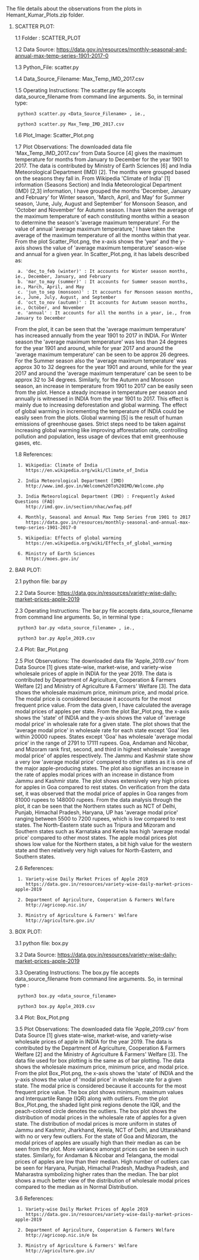 The file details about the observations from the plots in Hemant_Kumar_Plots.zip folder. 


1. SCATTER PLOT:

	1.1 Folder : SCATTER_PLOT

	1.2 Data Source: https://data.gov.in/resources/monthly-seasonal-and-annual-max-temp-series-1901-2017-0

	1.3 Python_File: scatter.py

	1.4 Data_Source_Filename: Max_Temp_IMD_2017.csv

	1.5 Operating Instructions: The scatter.py file accepts data_source_filename from command line arguments. 
		So, in terminal type: 

		python3 scatter.py <Data_Source_Filename> , ie.,

		python3 scatter.py Max_Temp_IMD_2017.csv

	1.6 Plot_Image: Scatter_Plot.png

	1.7 Plot Observations: The downloaded data file 'Max_Temp_IMD_2017.csv' from Data Source [4] gives the maximum temperature for months from January to December for the year 1901 to 2017. The data is contributed by Ministry of Earth Sciences [6] and India Meteorological Department (IMD) [2]. The months were grouped based on the seasons they fall in. From Wikipedia 'Climate of India' [1] information (Seasons Section) and India Meteorological Department (IMD) [2,3] information, I have grouped the months 'December, January and February' for Winter season, 'March, April, and May' for Summer season, 'June, July, August and September' for Monsoon Season, and 'October and November' for Autumn season. I have taken the average of the maximum temperature of each constituting months within a season to determine the season's 'average maximum temperature'. For the value of annual 'average maximum temperature,' I have taken the average of the maximum temperature of all the months within that year. From the plot Scatter_Plot.png, the x-axis shows the 'year' and the y-axis shows the value of 'average maximum temperature' season-wise and annual for a given year. In Scatter_Plot.png, it has labels described as:

		a. 'dec_to_feb (winter)' : It accounts for Winter season months, ie., December, January, and February
		b. 'mar_to_may (summer)' : It accounts for Summer season months, ie., March, April, and May
		c. 'jun_to_sep (monsoon)' : It accounts for Monsoon season months, ie., June, July, August, and September
		d. 'oct_to_nov (autumn)' : It accounts for Autumn season months, ie., October, and November
		e. 'annual' : It accounts for all the months in a year, ie., from January to December

	From the plot, it can be seen that the 'average maximum temperature' has increased annually from the year 1901 to 2017 in INDIA. For Winter season the 'average maximum temperature' was less than 24 degrees for the year 1901 and around, while for year 2017 and around the 'average maximum temperature' can be seen to be approx 26 degrees. For the Summer season also the 'average maximum temperature' was approx 30 to 32 degrees for the year 1901 and around, while for the year 2017 and around the 'average maximum temperature' can be seen to be approx 32 to 34 degrees. Similarly, for the Autumn and Monsoon season, an increase in temperature from 1901 to 2017 can be easily seen from the plot. Hence a steady increase in temperature per season and annually is witnessed in INDIA from the year 1901 to 2017. This effect is mainly due to increasing deforestation and global warming. The effect of global warming in incrementing the temperature of INDIA could be easily seen from the plots. Global warming [5] is the result of human emissions of greenhouse gases. Strict steps need to be taken against increasing global warming like improving afforestation rate, controlling pollution and population, less usage of devices that emit greenhouse gases, etc.

	1.8 References:

		1. Wikipedia: Climate of India 
		   https://en.wikipedia.org/wiki/Climate_of_India

		2. India Meteorological Department (IMD)
		   http://www.imd.gov.in/Welcome%20To%20IMD/Welcome.php

		3. India Meteorological Department (IMD) : Frequently Asked Questions (FAQ)
		   http://imd.gov.in/section/nhac/wxfaq.pdf

		4. Monthly, Seasonal and Annual Max Temp Series from 1901 to 2017
		   https://data.gov.in/resources/monthly-seasonal-and-annual-max-temp-series-1901-2017-0

		5. Wikipedia: Effects of global warming
		   https://en.wikipedia.org/wiki/Effects_of_global_warming

		6. Ministry of Earth Sciences
		   https://moes.gov.in/


2. BAR PLOT:
	
	2.1 python file: bar.py

	2.2 Data Source: https://data.gov.in/resources/variety-wise-daily-market-prices-apple-2019

	2.3 Operating Instructions: The bar.py file accepts data_source_filename from command line arguments. 
		So, in terminal type : 

		python3 bar.py <data_source_filename> , ie.,

		python3 bar.py Apple_2019.csv

	2.4 Plot:  Bar_Plot.png

	2.5 Plot Observations: The downloaded data file 'Apple_2019.csv' from Data Source [1] gives state-wise, market-wise, and variety-wise wholesale prices of apple in INDIA for the year 2019. The data is contributed by Department of Agriculture, Cooperation & Farmers Welfare [2] and Ministry of Agriculture & Farmers' Welfare [3]. The data shows the wholesale maximum price, minimum price, and modal price. The modal price is considered because it accounts for the most frequent price value. From the data given, I have calculated the average modal prices of apples per state. From the plot Bar_Plot.png, the x-axis shows the 'state' of INDIA and the y-axis shows the value of 'average modal price' in wholesale rate for a given state. The plot shows that the 'average modal price' in wholesale rate for each state except 'Goa' lies within 20000 rupees. States except 'Goa' has wholesale 'average modal price' in the range of  2791 to 17111 rupees. Goa, Andaman and Nicobar, and Mizoram rank first, second, and third in highest wholesale 'average modal price' of apples respectively. The Jammu and Kashmir state show a very low 'average modal price' compared to other states as it is one of the major apple-producing states. The plot also signifies an increase in the rate of apples modal prices with an increase in distance from Jammu and Kashmir state. The plot shows extensively very high prices for apples in Goa compared to rest states. On verification from the data set, it was observed that the modal price of apples in Goa ranges from 81000 rupees to 148000 rupees. From the data analysis through the plot, it can be seen that the Northern states such as NCT of Delhi, Punjab, Himachal Pradesh, Haryana, UP has 'average modal price' ranging between 5500 to 7200 rupees, which is low compared to rest states. The North-Eastern state such as Tripura and Mizoram and Southern states such as Karnataka and Kerela has high 'average modal price' compared to other most states. The apple modal prices plot shows low value for the Northern states, a bit high value for the western state and then relatively very high values for North-Eastern, and Southern states.

	2.6 References:

		1. Variety-wise Daily Market Prices of Apple 2019
		   https://data.gov.in/resources/variety-wise-daily-market-prices-apple-2019

		2. Department of Agriculture, Cooperation & Farmers Welfare
		   http://agricoop.nic.in/

		3. Ministry of Agriculture & Farmers' Welfare
		   http://agriculture.gov.in/


3. BOX PLOT:
	
	3.1 python file: box.py

	3.2 Data Source: https://data.gov.in/resources/variety-wise-daily-market-prices-apple-2019

	3.3 Operating Instructions: The box.py file accepts data_source_filename from command line arguments. 
		So, in terminal type : 

		python3 box.py <data_source_filename>

		python3 box.py Apple_2019.csv

	3.4 Plot:  Box_Plot.png

	3.5 Plot Observations: The downloaded data file 'Apple_2019.csv' from Data Source [1] gives state-wise, market-wise, and variety-wise wholesale prices of apple in INDIA for the year 2019. The data is contributed by the Department of Agriculture, Cooperation & Farmers Welfare [2] and the Ministry of Agriculture & Farmers' Welfare [3]. The data file used for box plotting is the same as of bar plotting. The data shows the wholesale maximum price, minimum price, and modal price. From the plot Box_Plot.png, the x-axis shows the 'state' of INDIA and the y-axis shows the value of 'modal price' in wholesale rate for a given state. The modal price is considered because it accounts for the most frequent price value. The box plot shows minimum, maximum values and Interquartile Range (IQR) along with outliers. From the plot Box_Plot.png, the shaded light pink regions denote the IQR, and the peach-colored circle denotes the outliers. The box plot shows the distribution of modal prices in the wholesale rate of apples for a given state. The distribution of modal prices is more uniform in states of Jammu and Kashmir, Jharkhand, Kerela, NCT of Delhi, and Uttarakhand with no or very few outliers. For the state of Goa and Mizoram, the modal prices of apples are usually high than their median as can be seen from the plot. More variance amongst prices can be seen in such states. Similarly, for Andaman & Nicobar and Telangana, the modal prices of apples are low than their median. High number of outliers can be seen for Haryana, Punjab, Himachal Pradesh, Madhya Pradesh, and Maharastra symbolizing higher rates than the median. The bar plot shows a much better view of the distribution of wholesale modal prices compared to the median as in Normal Distribution. 

	3.6 References:

		1. Variety-wise Daily Market Prices of Apple 2019
		   https://data.gov.in/resources/variety-wise-daily-market-prices-apple-2019

		2. Department of Agriculture, Cooperation & Farmers Welfare
		   http://agricoop.nic.in/e bx 

		3. Ministry of Agriculture & Farmers' Welfare
		   http://agriculture.gov.in/
